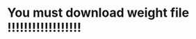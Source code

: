 You must download weight file !!!!!!!!!!!!!!!!!!
====================================================
